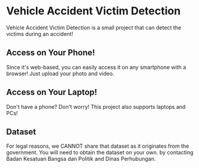 # Vehicle Accident Victim Detection
Vehicle Accident Victim Detection is a small project that can detect the victims during an accident!

## Access on Your Phone!
Since it's web-based, you can easily access it on any smartphone with a browser! Just upload your photo and video.

## Access on Your Laptop!
Don't have a phone? Don't worry! This project also supports laptops and PCs!

## Dataset
For legal reasons, we CANNOT share that dataset as it originates from the government. You will need to obtain the dataset on your own. by contacting Badan Kesatuan Bangsa dan Politik and Dinas Perhubungan.